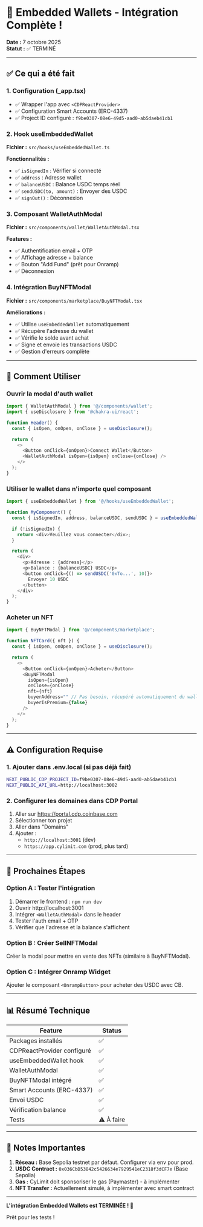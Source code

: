 # 🎉 Embedded Wallets - Intégration Complète !

**Date :** 7 octobre 2025  
**Statut :** ✅ TERMINÉ

---

## ✅ Ce qui a été fait

### 1. Configuration (_app.tsx)
- ✅ Wrapper l'app avec `<CDPReactProvider>`
- ✅ Configuration Smart Accounts (ERC-4337)
- ✅ Project ID configuré : `f9be0307-08e6-49d5-aad0-ab5daeb41cb1`

### 2. Hook useEmbeddedWallet
**Fichier :** `src/hooks/useEmbeddedWallet.ts`

**Fonctionnalités :**
- ✅ `isSignedIn` : Vérifier si connecté
- ✅ `address` : Adresse wallet
- ✅ `balanceUSDC` : Balance USDC temps réel
- ✅ `sendUSDC(to, amount)` : Envoyer des USDC
- ✅ `signOut()` : Déconnexion

### 3. Composant WalletAuthModal
**Fichier :** `src/components/wallet/WalletAuthModal.tsx`

**Features :**
- ✅ Authentification email + OTP
- ✅ Affichage adresse + balance
- ✅ Bouton "Add Fund" (prêt pour Onramp)
- ✅ Déconnexion

### 4. Intégration BuyNFTModal
**Fichier :** `src/components/marketplace/BuyNFTModal.tsx`

**Améliorations :**
- ✅ Utilise `useEmbeddedWallet` automatiquement
- ✅ Récupère l'adresse du wallet
- ✅ Vérifie le solde avant achat
- ✅ Signe et envoie les transactions USDC
- ✅ Gestion d'erreurs complète

---

## 🚀 Comment Utiliser

### Ouvrir la modal d'auth wallet

```typescript
import { WalletAuthModal } from '@/components/wallet';
import { useDisclosure } from '@chakra-ui/react';

function Header() {
  const { isOpen, onOpen, onClose } = useDisclosure();

  return (
    <>
      <Button onClick={onOpen}>Connect Wallet</Button>
      <WalletAuthModal isOpen={isOpen} onClose={onClose} />
    </>
  );
}
```

### Utiliser le wallet dans n'importe quel composant

```typescript
import { useEmbeddedWallet } from '@/hooks/useEmbeddedWallet';

function MyComponent() {
  const { isSignedIn, address, balanceUSDC, sendUSDC } = useEmbeddedWallet();

  if (!isSignedIn) {
    return <div>Veuillez vous connecter</div>;
  }

  return (
    <div>
      <p>Adresse : {address}</p>
      <p>Balance : {balanceUSDC} USDC</p>
      <button onClick={() => sendUSDC('0xTo...', 10)}>
        Envoyer 10 USDC
      </button>
    </div>
  );
}
```

### Acheter un NFT

```typescript
import { BuyNFTModal } from '@/components/marketplace';

function NFTCard({ nft }) {
  const { isOpen, onOpen, onClose } = useDisclosure();

  return (
    <>
      <Button onClick={onOpen}>Acheter</Button>
      <BuyNFTModal
        isOpen={isOpen}
        onClose={onClose}
        nft={nft}
        buyerAddress="" // Pas besoin, récupéré automatiquement du wallet
        buyerIsPremium={false}
      />
    </>
  );
}
```

---

## ⚠️ Configuration Requise

### 1. Ajouter dans .env.local (si pas déjà fait)

```bash
NEXT_PUBLIC_CDP_PROJECT_ID=f9be0307-08e6-49d5-aad0-ab5daeb41cb1
NEXT_PUBLIC_API_URL=http://localhost:3002
```

### 2. Configurer les domaines dans CDP Portal

1. Aller sur https://portal.cdp.coinbase.com
2. Sélectionner ton projet
3. Aller dans "Domains"
4. Ajouter :
   - `http://localhost:3001` (dev)
   - `https://app.cylimit.com` (prod, plus tard)

---

## 🎯 Prochaines Étapes

### Option A : Tester l'intégration
1. Démarrer le frontend : `npm run dev`
2. Ouvrir http://localhost:3001
3. Intégrer `<WalletAuthModal>` dans le header
4. Tester l'auth email + OTP
5. Vérifier que l'adresse et la balance s'affichent

### Option B : Créer SellNFTModal
Créer la modal pour mettre en vente des NFTs (similaire à BuyNFTModal).

### Option C : Intégrer Onramp Widget
Ajouter le composant `<OnrampButton>` pour acheter des USDC avec CB.

---

## 📊 Résumé Technique

| Feature | Status |
|---------|--------|
| Packages installés | ✅ |
| CDPReactProvider configuré | ✅ |
| useEmbeddedWallet hook | ✅ |
| WalletAuthModal | ✅ |
| BuyNFTModal intégré | ✅ |
| Smart Accounts (ERC-4337) | ✅ |
| Envoi USDC | ✅ |
| Vérification balance | ✅ |
| Tests | ⚠️ À faire |

---

## 🐛 Notes Importantes

1. **Réseau :** Base Sepolia testnet par défaut. Configurer via env pour prod.
2. **USDC Contract :** `0x036CbD53842c5426634e7929541eC2318f3dCF7e` (Base Sepolia)
3. **Gas :** CyLimit doit sponsoriser le gas (Paymaster) - à implémenter
4. **NFT Transfer :** Actuellement simulé, à implémenter avec smart contract

---

**L'intégration Embedded Wallets est TERMINÉE ! 🎉**

Prêt pour les tests !

